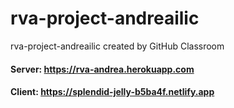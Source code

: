 # rva-project-andreailic
rva-project-andreailic created by GitHub Classroom

#### Server: https://rva-andrea.herokuapp.com
#### Client: https://splendid-jelly-b5ba4f.netlify.app
